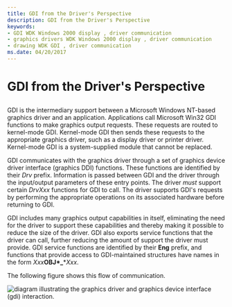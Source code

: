 ```yaml
---
title: GDI from the Driver's Perspective
description: GDI from the Driver's Perspective
keywords:
- GDI WDK Windows 2000 display , driver communication
- graphics drivers WDK Windows 2000 display , driver communication
- drawing WDK GDI , driver communication
ms.date: 04/20/2017
---
```


# GDI from the Driver's Perspective


## <span id="ddk_gdi_from_the_driver_92_s_perspective_gg"></span><span id="DDK_GDI_FROM_THE_DRIVER_92_S_PERSPECTIVE_GG"></span>


GDI is the intermediary support between a Microsoft Windows NT-based graphics driver and an application. Applications call Microsoft Win32 GDI functions to make graphics output requests. These requests are routed to kernel-mode GDI. Kernel-mode GDI then sends these requests to the appropriate graphics driver, such as a display driver or printer driver. Kernel-mode GDI is a system-supplied module that cannot be replaced.

GDI communicates with the graphics driver through a set of graphics device driver interface (graphics DDI) functions. These functions are identified by their *Drv* prefix. Information is passed between GDI and the driver through the input/output parameters of these entry points. The driver *must* support certain *DrvXxx* functions for GDI to call. The driver supports GDI's requests by performing the appropriate operations on its associated hardware before returning to GDI.

GDI includes many graphics output capabilities in itself, eliminating the need for the driver to support these capabilities and thereby making it possible to reduce the size of the driver. GDI also exports service functions that the driver can call, further reducing the amount of support the driver must provide. GDI service functions are identified by their **Eng** prefix, and functions that provide access to GDI-maintained structures have names in the form *Xxx*<strong>OBJ*\_</strong>**Xxx*.

The following figure shows this flow of communication.

![diagram illustrating the graphics driver and graphics device interface (gdi) interaction.](images/gditoddi.png)

 

 





